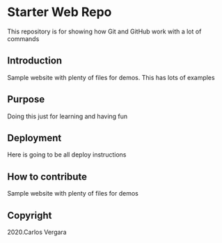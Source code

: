 # Starter Web Repo

This repository is for showing how Git and GitHub work with a lot of commands

## Introduction

Sample website with plenty of files for demos. This has lots of examples

## Purpose

Doing this just for learning and having fun

## Deployment

Here is going to be all deploy instructions

## How to contribute

Sample website with plenty of files for demos

## Copyright

2020.Carlos Vergara
